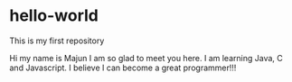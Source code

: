 # hello-world
This is my first repository

Hi my name is Majun
I am so glad to meet you here. I am learning Java, C and Javascript. 
I believe I can become a great programmer!!! 
